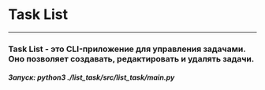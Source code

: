 Task List 
==========================

--------------

### Task List - это CLI-приложение для управления задачами. Оно позволяет создавать, редактировать и удалять задачи.

##### Запуск: python3 ./list_task/src/list_task/main.py